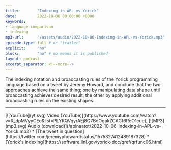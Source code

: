 ```yaml
---
title:        "Indexing in APL vs Yorick"
date:         2022-10-06 00:00:00 +0000
keywords:
- language-comparison
- indexing
mp3-url:      "/assets/audio/2022-10-06-Indexing-in-APL-vs-Yorick.mp3"
episode-type: full # or "trailer"
explicit:     "no"
block:        "no" # no means it is published
layout: podcast
excerpt_separator: <!--more-->
---
```

The indexing notation and broadcasting rules of the Yorick programming language based on a tweet by Jeremy Howard, and conclude that the two approaches achieve the same thing; one by manipulating data shape until broadcasting achieves desired result, the other by applying additional broadcasting rules on the existing shapes.
<!--more-->
<hr>
[![YouTube](yt.svg) Video (YouTube)](https://www.youtube.com/watch?v=R_dpMVyyCEo&list=PLYKQVqyrAEj8Q7BdOgakZCAGf6ReO1cue), [![MP3](mp3.svg) Audio (download)](/aplnaatot/2022-10-06-Indexing-in-APL-vs-Yorick.mp3)
* [The tweet in question](https://twitter.com/jeremyphoward/status/1575327412489187328)
* [Yorick's indexing](https://software.llnl.gov/yorick-doc/qref/qrfunc06.html)
